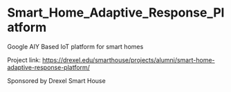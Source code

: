 # Smart_Home_Adaptive_Response_Platform

Google AIY Based IoT platform for smart homes

Project link: https://drexel.edu/smarthouse/projects/alumni/smart-home-adaptive-response-platform/

Sponsored by Drexel Smart House
